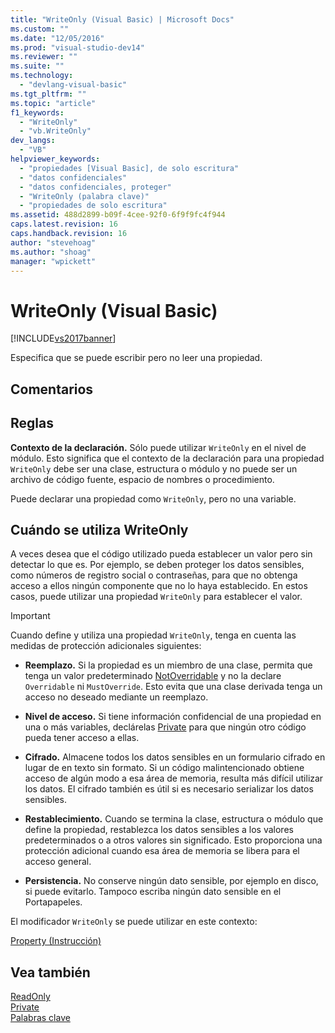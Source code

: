 ```yaml
---
title: "WriteOnly (Visual Basic) | Microsoft Docs"
ms.custom: ""
ms.date: "12/05/2016"
ms.prod: "visual-studio-dev14"
ms.reviewer: ""
ms.suite: ""
ms.technology: 
  - "devlang-visual-basic"
ms.tgt_pltfrm: ""
ms.topic: "article"
f1_keywords: 
  - "WriteOnly"
  - "vb.WriteOnly"
dev_langs: 
  - "VB"
helpviewer_keywords: 
  - "propiedades [Visual Basic], de solo escritura"
  - "datos confidenciales"
  - "datos confidenciales, proteger"
  - "WriteOnly (palabra clave)"
  - "propiedades de solo escritura"
ms.assetid: 488d2899-b09f-4cee-92f0-6f9f9fc4f944
caps.latest.revision: 16
caps.handback.revision: 16
author: "stevehoag"
ms.author: "shoag"
manager: "wpickett"
---
```

# WriteOnly (Visual Basic)
[!INCLUDE[vs2017banner](../../../csharp/includes/vs2017banner.md)]

Especifica que se puede escribir pero no leer una propiedad.  
  
## Comentarios  
  
## Reglas  
 **Contexto de la declaración.** Sólo puede utilizar `WriteOnly` en el nivel de módulo.  Esto significa que el contexto de la declaración para una propiedad `WriteOnly` debe ser una clase, estructura o módulo y no puede ser un archivo de código fuente, espacio de nombres o procedimiento.  
  
 Puede declarar una propiedad como `WriteOnly`, pero no una variable.  
  
## Cuándo se utiliza WriteOnly  
 A veces desea que el código utilizado pueda establecer un valor pero sin detectar lo que es.  Por ejemplo, se deben proteger los datos sensibles, como números de registro social o contraseñas, para que no obtenga acceso a ellos ningún componente que no lo haya establecido.  En estos casos, puede utilizar una propiedad `WriteOnly` para establecer el valor.  
  
> [!IMPORTANT]
>  Cuando define y utiliza una propiedad `WriteOnly`, tenga en cuenta las medidas de protección adicionales siguientes:  
  
-   **Reemplazo.** Si la propiedad es un miembro de una clase, permita que tenga un valor predeterminado [NotOverridable](../../../visual-basic/language-reference/modifiers/notoverridable.md) y no la declare `Overridable` ni `MustOverride`.  Esto evita que una clase derivada tenga un acceso no deseado mediante un reemplazo.  
  
-   **Nivel de acceso.** Si tiene información confidencial de una propiedad en una o más variables, declárelas [Private](../../../visual-basic/language-reference/modifiers/private.md) para que ningún otro código pueda tener acceso a ellas.  
  
-   **Cifrado.** Almacene todos los datos sensibles en un formulario cifrado en lugar de en texto sin formato.  Si un código malintencionado obtiene acceso de algún modo a esa área de memoria, resulta más difícil utilizar los datos.  El cifrado también es útil si es necesario serializar los datos sensibles.  
  
-   **Restablecimiento.** Cuando se termina la clase, estructura o módulo que define la propiedad, restablezca los datos sensibles a los valores predeterminados o a otros valores sin significado.  Esto proporciona una protección adicional cuando esa área de memoria se libera para el acceso general.  
  
-   **Persistencia.** No conserve ningún dato sensible, por ejemplo en disco, si puede evitarlo.  Tampoco escriba ningún dato sensible en el Portapapeles.  
  
 El modificador `WriteOnly` se puede utilizar en este contexto:  
  
 [Property \(Instrucción\)](../../../visual-basic/language-reference/statements/property-statement.md)  
  
## Vea también  
 [ReadOnly](../../../visual-basic/language-reference/modifiers/readonly.md)   
 [Private](../../../visual-basic/language-reference/modifiers/private.md)   
 [Palabras clave](../../../visual-basic/language-reference/keywords/index.md)
